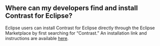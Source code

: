 <!--
title: "Where can my developers find and install Contrast for Eclipse?"
description: "Where can my developers find and install Contrast for Eclipse?"
-->

## Where can my developers find and install Contrast for Eclipse?
Eclipse users can install Contrast for Eclipse directly through the Eclipse Marketplace by first searching for “Contrast.”  An installation link and instructions are available [here](http://www.contrastsecurity.com/eclipse).   
